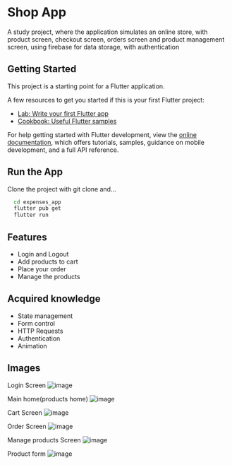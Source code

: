 # Shop App

A study project, where the application simulates an online store, with product screen, checkout screen, orders screen and product management screen, using firebase for data storage, with authentication

## Getting Started

This project is a starting point for a Flutter application.

A few resources to get you started if this is your first Flutter project:

- [Lab: Write your first Flutter app](https://docs.flutter.dev/get-started/codelab)
- [Cookbook: Useful Flutter samples](https://docs.flutter.dev/cookbook)

For help getting started with Flutter development, view the
[online documentation](https://docs.flutter.dev/), which offers tutorials,
samples, guidance on mobile development, and a full API reference.

## Run the App

Clone the project with git clone and...

```bash
  cd expenses_app
  flutter pub get
  flutter run
```


## Features

- Login and Logout
- Add products to cart
- Place your order
- Manage the products

## Acquired knowledge

- State management
- Form control
- HTTP Requests
- Authentication
- Animation

## Images
Login Screen
![image](https://github.com/Thiagog4/shop_app/assets/82232439/700f0536-70f4-4d4a-92fb-141c5a2b2479)

Main home(products home)
![image](https://github.com/Thiagog4/shop_app/assets/82232439/0b685bbc-6733-4f02-9fc2-5ecbc51ee6c5)

Cart Screen
![image](https://github.com/Thiagog4/shop_app/assets/82232439/d01d68cf-e376-49cd-b189-6100b536ea60)

Order Screen
![image](https://github.com/Thiagog4/shop_app/assets/82232439/b182a321-764a-4c98-8e91-0b70598c443c)

Manage products Screen
![image](https://github.com/Thiagog4/shop_app/assets/82232439/7d67fe44-07f9-4b55-ad46-b97c5786c531)

Product form
![image](https://github.com/Thiagog4/shop_app/assets/82232439/14603c17-a9f3-4465-bd02-58a0f1c884ef)










